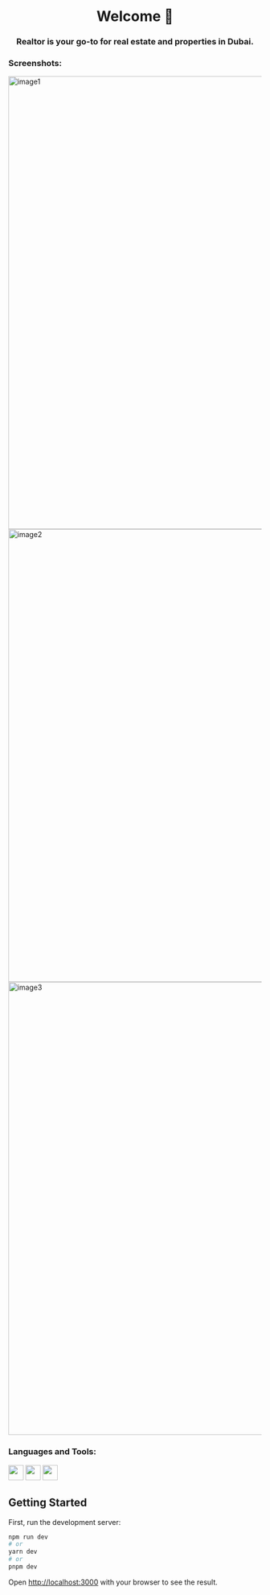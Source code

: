 <h1 align="center">Welcome 👋</h1>
<h3 align="center">Realtor is your go-to for real estate and properties in Dubai.</h3>

<h3 align="left">Screenshots:</h3>
<img src="https://drive.google.com/uc?id=1wiZgHkiCsNNYsCKsrLFCjFqxmuLBE4ac" alt="image1" width="900">
<img src="https://drive.google.com/uc?id=1Gx3wADpzxZHyrNlwQqLPiklM8U5LJEUq" alt="image2" width="900">
<img src="https://drive.google.com/uc?id=1kLCju5Oo0BYIa8-BHSYl9Ts28axOBFnA" alt="image3" width="900">

<h3 align="left">Languages and Tools:</h3>
<p align="left"> 
   <img src="https://img.shields.io/badge/-Next.js-000000?logo=next.js&logoColor=white&labelColor=#000000" height="30" />
   <img src="https://img.shields.io/badge/-JavaScript-F7DF1E?logo=javascript&logoColor=black&labelColor=#F7DF1E" height="30" />
   <img src="https://img.shields.io/badge/-CSS-1572B6?logo=css3&logoColor=black&labelColor=#1572B6" height="30" />
</p>


## Getting Started

First, run the development server:

```bash
npm run dev
# or
yarn dev
# or
pnpm dev
```

Open [http://localhost:3000](http://localhost:3000) with your browser to see the result.
